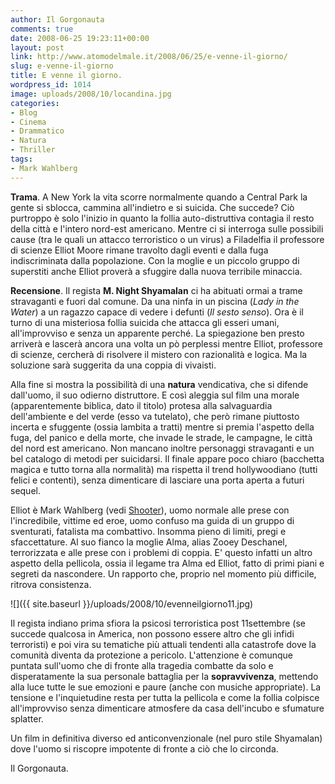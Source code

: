 ```yaml
---
author: Il Gorgonauta
comments: true
date: 2008-06-25 19:23:11+00:00
layout: post
link: http://www.atomodelmale.it/2008/06/25/e-venne-il-giorno/
slug: e-venne-il-giorno
title: E venne il giorno.
wordpress_id: 1014
image: uploads/2008/10/locandina.jpg
categories:
- Blog
- Cinema
- Drammatico
- Natura
- Thriller
tags:
- Mark Wahlberg
---
```


**Trama**. A New York la vita scorre normalmente quando a Central Park la gente si sblocca, cammina all'indietro e si suicida. Che succede? Ciò purtroppo è solo l'inizio in quanto la follia auto-distruttiva contagia il resto della città e l'intero nord-est americano. Mentre ci si interroga sulle possibili cause (tra le quali un attacco terroristico o un virus) a Filadelfia il professore di scienze Elliot Moore rimane travolto dagli eventi e dalla fuga indiscriminata dalla popolazione. Con la moglie e un piccolo gruppo di superstiti anche Elliot proverà a sfuggire dalla nuova terribile minaccia.

**Recensione**. Il regista **M. Night Shyamalan** ci ha abituati ormai a trame stravaganti e fuori dal comune. Da una ninfa in un piscina (_Lady in the Water_) a un ragazzo capace di vedere i defunti (_Il sesto senso_). Ora  è il turno di una misteriosa follia suicida che attacca gli esseri umani, all'improvviso e senza un apparente perché. La spiegazione ben presto arriverà e lascerà ancora una volta un pò perplessi mentre Elliot, professore di scienze, cercherà di risolvere il mistero con razionalità e logica. Ma la soluzione sarà suggerita da una coppia di vivaisti.

Alla fine si mostra la possibilità di una **natura** vendicativa, che si difende dall'uomo, il suo odierno distruttore. E così aleggia sul film una morale (apparentemente biblica, dato il titolo) protesa alla salvaguardia dell'ambiente e del verde (esso va tutelato), che però rimane piuttosto incerta e sfuggente (ossia lambita a tratti) mentre si premia l'aspetto della fuga, del panico e della morte, che invade le strade, le campagne, le città del nord est americano. Non mancano inoltre  personaggi stravaganti e un bel catalogo di metodi per suicidarsi. Il finale appare poco chiaro (bacchetta magica e tutto torna alla normalità) ma rispetta il trend hollywoodiano (tutti felici e contenti), senza dimenticare di lasciare una porta aperta a futuri sequel.

Elliot è Mark Wahlberg (vedi [Shooter](/2007/08/05/shooteralla-ricerca-della-giustizia.html)), uomo normale alle prese con l'incredibile, vittime ed eroe, uomo confuso ma guida di un gruppo di sventurati, fatalista ma combattivo. Insomma pieno di limiti, pregi e sfaccettature. Al suo fianco la moglie Alma, alias Zooey Deschanel, terrorizzata e alle prese con i problemi di coppia. E' questo infatti un altro aspetto della pellicola, ossia il legame tra Alma ed Elliot, fatto di primi piani e segreti da nascondere. Un rapporto che, proprio nel momento più difficile, ritrova consistenza.

![]({{ site.baseurl }}/uploads/2008/10/evenneilgiorno11.jpg)

Il regista indiano prima sfiora la psicosi terroristica post 11settembre (se succede qualcosa in America, non possono essere altro che gli infidi terroristi) e poi vira su tematiche più attuali tendenti alla catastrofe dove la comunità diventa da protezione a pericolo. L'attenzione è comunque puntata sull'uomo che di fronte alla tragedia combatte da solo e disperatamente la sua personale battaglia per la **sopravvivenza**, mettendo alla luce tutte le sue emozioni e paure (anche con musiche appropriate). La tensione e l'inquietudine resta per tutta la pellicola e come la follia colpisce all'improvviso senza dimenticare atmosfere da casa dell'incubo e sfumature splatter.

Un film in definitiva diverso ed anticonvenzionale (nel puro stile Shyamalan) dove l'uomo si riscopre impotente di fronte a ciò che lo circonda.

Il Gorgonauta.
